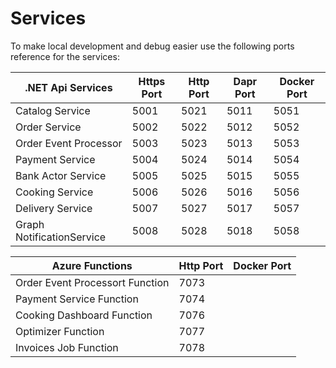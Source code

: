 # Services 

To make local development and debug easier use the following ports reference for the services:

| .NET Api Services         | Https Port | Http Port | Dapr Port |Docker Port|
| -------                   | --------- | ---------- | --------- | --------- |
| Catalog Service           | 5001      | 5021       | 5011      | 5051      | 
| Order Service             | 5002      | 5022       | 5012      | 5052      |
| Order Event Processor     | 5003      | 5023       | 5013      | 5053      |
| Payment Service           | 5004      | 5024       | 5014      | 5054      |
| Bank Actor Service        | 5005      | 5025       | 5015      | 5055      |
| Cooking Service           | 5006      | 5026       | 5016      | 5056      |
| Delivery Service          | 5007      | 5027       | 5017      | 5057      |
| Graph NotificationService | 5008      | 5028       | 5018      | 5058      |

 
| Azure Functions                 | Http Port | Docker Port|
| -------                         | --------- | ---------- | 
| Order Event Processort Function | 7073      |            |	
| Payment Service Function        | 7074      |            | 
| Cooking Dashboard Function      | 7076      |            |
| Optimizer Function              | 7077      |            |
| Invoices Job Function           | 7078      |            |